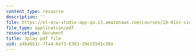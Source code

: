 ```yaml
---
content_type: resource
description: ''
file: https://ol-ocw-studio-app-qa.s3.amazonaws.com/courses/18-01sc-single-variable-calculus-fall-2010/a4ba651c7fa46e73636320e155d1c38a_0YGiDaUOse4.pdf
file_type: application/pdf
resourcetype: Document
title: 3play pdf file
uid: a4ba651c-7fa4-6e73-6363-20e155d1c38a
---
```

